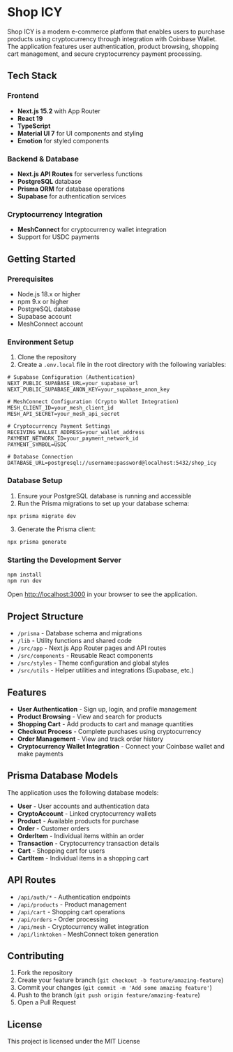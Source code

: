 # Shop ICY

Shop ICY is a modern e-commerce platform that enables users to purchase products using cryptocurrency through integration with Coinbase Wallet. The application features user authentication, product browsing, shopping cart management, and secure cryptocurrency payment processing.

## Tech Stack

### Frontend
- **Next.js 15.2** with App Router
- **React 19**
- **TypeScript**
- **Material UI 7** for UI components and styling
- **Emotion** for styled components

### Backend & Database
- **Next.js API Routes** for serverless functions
- **PostgreSQL** database
- **Prisma ORM** for database operations
- **Supabase** for authentication services

### Cryptocurrency Integration
- **MeshConnect** for cryptocurrency wallet integration
- Support for USDC payments

## Getting Started

### Prerequisites

- Node.js 18.x or higher
- npm 9.x or higher
- PostgreSQL database
- Supabase account
- MeshConnect account

### Environment Setup

1. Clone the repository
2. Create a `.env.local` file in the root directory with the following variables:

```env
# Supabase Configuration (Authentication)
NEXT_PUBLIC_SUPABASE_URL=your_supabase_url
NEXT_PUBLIC_SUPABASE_ANON_KEY=your_supabase_anon_key

# MeshConnect Configuration (Crypto Wallet Integration)
MESH_CLIENT_ID=your_mesh_client_id
MESH_API_SECRET=your_mesh_api_secret

# Cryptocurrency Payment Settings
RECEIVING_WALLET_ADDRESS=your_wallet_address
PAYMENT_NETWORK_ID=your_payment_network_id
PAYMENT_SYMBOL=USDC

# Database Connection
DATABASE_URL=postgresql://username:password@localhost:5432/shop_icy
```

### Database Setup

1. Ensure your PostgreSQL database is running and accessible
2. Run the Prisma migrations to set up your database schema:

```bash
npx prisma migrate dev
```

3. Generate the Prisma client:

```bash
npx prisma generate
```

### Starting the Development Server

```bash
npm install
npm run dev
```

Open [http://localhost:3000](http://localhost:3000) in your browser to see the application.

## Project Structure

- `/prisma` - Database schema and migrations
- `/lib` - Utility functions and shared code
- `/src/app` - Next.js App Router pages and API routes
- `/src/components` - Reusable React components
- `/src/styles` - Theme configuration and global styles
- `/src/utils` - Helper utilities and integrations (Supabase, etc.)

## Features

- **User Authentication** - Sign up, login, and profile management
- **Product Browsing** - View and search for products
- **Shopping Cart** - Add products to cart and manage quantities
- **Checkout Process** - Complete purchases using cryptocurrency
- **Order Management** - View and track order history
- **Cryptocurrency Wallet Integration** - Connect your Coinbase wallet and make payments

## Prisma Database Models

The application uses the following database models:

- **User** - User accounts and authentication data
- **CryptoAccount** - Linked cryptocurrency wallets
- **Product** - Available products for purchase
- **Order** - Customer orders
- **OrderItem** - Individual items within an order
- **Transaction** - Cryptocurrency transaction details
- **Cart** - Shopping cart for users
- **CartItem** - Individual items in a shopping cart

## API Routes

- `/api/auth/*` - Authentication endpoints
- `/api/products` - Product management
- `/api/cart` - Shopping cart operations
- `/api/orders` - Order processing
- `/api/mesh` - Cryptocurrency wallet integration
- `/api/linktoken` - MeshConnect token generation

## Contributing

1. Fork the repository
2. Create your feature branch (`git checkout -b feature/amazing-feature`)
3. Commit your changes (`git commit -m 'Add some amazing feature'`)
4. Push to the branch (`git push origin feature/amazing-feature`)
5. Open a Pull Request

## License

This project is licensed under the MIT License

